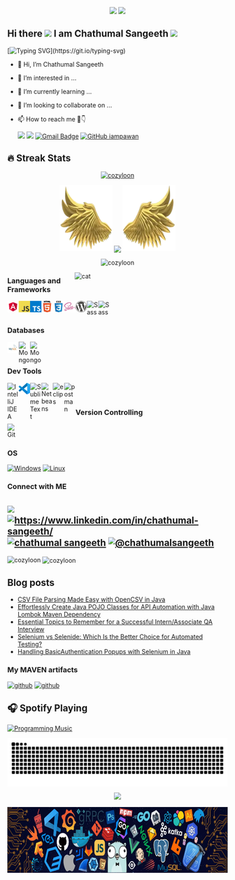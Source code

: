 <p align="center">
  <img width="250" src="https://media.giphy.com/media/uHRgwIS9DZNMAH8Ynx/giphy.gif">
  <img width="250" src="https://media.giphy.com/media/thLLadCRaXiR6HhGYR/giphy.gif">
</p>

## Hi there <img src="https://media.giphy.com/media/hvRJCLFzcasrR4ia7z/giphy.gif" width="25px"></a> I am Chathumal Sangeeth <img src="https://emojis.slackmojis.com/emojis/images/1588315024/8823/hyperkitty.gif?1588315024" width="30" />
[![Typing SVG](https://readme-typing-svg.herokuapp.com?center=true&lines=Welcome+to+my+GitHub+Profile+!)](https://git.io/typing-svg)
- 👋 Hi, I’m Chathumal Sangeeth
- 👀 I’m interested in ...
- 🌱 I’m currently learning ...
- 💞️ I’m looking to collaborate on ...
- 📫 How to reach me 🤫👇 

     [<img src="https://img.shields.io/badge/Facebook-1877F2?&logo=facebook&logoColor=white"/>](https://www.facebook.com/)
     [<img src="https://img.shields.io/badge/LinkedIn-0077B5?&logo=linkedin&logoColor=white"/>](https://www.linkedin.com/in/chathumal-sangeeth-3a2966173/)
     [![Gmail Badge](https://img.shields.io/badge/-Gmail-c14438?style=flat-square&logo=Gmail&logoColor=white&link=mailto:chathumalsangeeth5@gmail.com)](mailto:chathumalsangeeth5@gmail.com)
     [![GitHub iampawan](https://img.shields.io/github/followers/cozyloon?label=follow&style=social)](https://github.com/cozyloon)

## 🔥 Streak Stats

<!-- [![trophy](https://github-profile-trophy.vercel.app/?username=cozyloon&column=8&margin-w=15&margin-h=15&no-bg=true&no-frame=true&theme=juicyfresh)](https://github.com/cozyloon)
 -->
 <p align="center"> <a href="https://github.com/ryo-ma/github-profile-trophy"><img src="https://github-profile-trophy.vercel.app/?username=cozyloon&&no-bg=true&no-frame=true&theme=juicyfresh" alt="cozyloon" /></a> </p> 
 
<p align="center">
  <a>
    <img height="150" width="120" src="left.webp">
    <img align="center" src="https://github-readme-streak-stats.herokuapp.com/?user=cozyloon&theme=default&hide_border=true"/>
    <img height="150" width="120" src="right.webp">
  </a>
</p>

<p align="center"> <img src="https://komarev.com/ghpvc/?username=cozyloon&label=Profile%20views&color=0e75b6&style=flat" alt="cozyloon" /> </p>

<!-- <p align="left"> <a href="https://github.com/ryo-ma/github-profile-trophy"><img src="https://github-profile-trophy.vercel.app/?username=cozyloon" alt="cozyloon" /></a> </p>  -->
<img align="right" alt="cat" width="350" src="https://user-images.githubusercontent.com/5713670/87202985-820dcb80-c2b6-11ea-9f56-7ec461c497c3.gif">

### Languages and Frameworks

<img align="left" alt="Angular" width="26px" src="https://raw.githubusercontent.com/github/explore/80688e429a7d4ef2fca1e82350fe8e3517d3494d/topics/angular/angular.png" />
<img align="left" alt="JavaScript" width="26px" src="https://raw.githubusercontent.com/github/explore/80688e429a7d4ef2fca1e82350fe8e3517d3494d/topics/javascript/javascript.png" />
<img align="left" alt="Typescript" width="26px" src="https://raw.githubusercontent.com/github/explore/80688e429a7d4ef2fca1e82350fe8e3517d3494d/topics/typescript/typescript.png" />
<img align="left" alt="HTML5" width="26px" src="https://raw.githubusercontent.com/github/explore/80688e429a7d4ef2fca1e82350fe8e3517d3494d/topics/html/html.png" />
<img align="left" alt="CSS3" width="26px" src="https://raw.githubusercontent.com/github/explore/80688e429a7d4ef2fca1e82350fe8e3517d3494d/topics/css/css.png" />
<img align="left" alt="Sass" width="26px" src="https://raw.githubusercontent.com/github/explore/80688e429a7d4ef2fca1e82350fe8e3517d3494d/topics/sass/sass.png" />
<img align="left" alt="Wordpress" width="26px" src="https://raw.githubusercontent.com/github/explore/80688e429a7d4ef2fca1e82350fe8e3517d3494d/topics/wordpress/wordpress.png" />
<img align="left" alt="Sass" width="26px" src="https://pbs.twimg.com/profile_images/1235868806079057921/fTL08u_H_400x400.png" />
<img align="left" alt="Sass" width="26px" src="https://avatars.githubusercontent.com/u/43116912?s=400&v=4" />
<br/>
<br/>



### Databases

<img align="left" alt="MySQL" width="26px" src="https://raw.githubusercontent.com/github/explore/80688e429a7d4ef2fca1e82350fe8e3517d3494d/topics/mysql/mysql.png" />
<img align="left" alt="Mongo" width="26px" src="https://avatars.githubusercontent.com/u/45120?s=200&v=4" />
<img align="left" alt="Mongo" width="26px" src="https://upload.wikimedia.org/wikipedia/commons/4/4f/PhpMyAdmin_logo.svg" />
<br/>
<br/>




### Dev Tools

<img align="left" alt="IntelliJ IDEA" width="26px" src="https://encrypted-tbn0.gstatic.com/images?q=tbn:ANd9GcQalKFwVDd0H7Xx8HaqWBbUmDRdrgxUoicGBZC0eIzTsww7Sev-ySXJ3in9Udv2R9CR3lo&usqp=CAU" />
<img align="left" alt="Visual Studio Code" width="26px" src="https://raw.githubusercontent.com/github/explore/80688e429a7d4ef2fca1e82350fe8e3517d3494d/topics/visual-studio-code/visual-studio-code.png" />
<img align="left" alt="Sublime Text" width="26px" src="https://www.sublimehq.com/images/sublime_text.png" />
<img align="left" alt="Netbeans" width="26px" src="http://lh4.ggpht.com/_n21m_8h7U5o/S2NglNus1LI/AAAAAAAAA50/YnIYubceNEY/s72-c/%5BUNSET%5D.png?imgmax=800" />
<img align="left" alt="eclips" width="26px" src="https://ih1.redbubble.net/image.373803469.4778/pp,840x830-pad,1000x1000,f8f8f8.u2.jpg" />
<img align="left" alt="postman" width="26px" src="https://user-images.githubusercontent.com/7853266/44114706-9c72dd08-9fd1-11e8-8d9d-6d9d651c75ad.png" />
<br/>
<br/>



### Version Controlling

<img align="left" alt="Git" width="26px" src="https://git-scm.com/images/logos/downloads/Git-Icon-1788C.png" />
<br/>
<br/>



### OS

<a href="#"><img alt="Windows" src="https://img.shields.io/badge/Windows-0078D6?&logo=windows&logoColor=white" ></a>
<a href="#"><img alt="Linux" src="https://img.shields.io/badge/Linux-%23575757.svg?&logo=linux&logoColor=important"></a>



### Connect with ME
<!-- [<img src="https://img.icons8.com/fluent/25/000000/facebook-new.png"/>](https://www.facebook.com/people/Chathumal-Sangeeth/100009185017380/)
[<img src="https://img.icons8.com/color/25/000000/linkedin.png"/>](https://www.linkedin.com/in/chathumal-sangeeth-3a2966173/) -->
[<img src="https://img.icons8.com/ios-glyphs/25/000000/fm-radio.png"/>](https://cozyloon.github.io/stream-radio/)
<a href="https://linkedin.com/in/https://www.linkedin.com/in/chathumal-sangeeth/" target="blank"><img align="center" src="https://raw.githubusercontent.com/rahuldkjain/github-profile-readme-generator/master/src/images/icons/Social/linked-in-alt.svg" alt="https://www.linkedin.com/in/chathumal-sangeeth/" height="30" width="40" /></a>
<a href="https://stackoverflow.com/users/14595816/chathumal-sangeeth" target="blank"><img align="center" src="https://raw.githubusercontent.com/rahuldkjain/github-profile-readme-generator/master/src/images/icons/Social/stack-overflow.svg" alt="chathumal sangeeth" height="30" width="40" /></a>
<a href="https://medium.com/@chathumalsangeeth" target="blank"><img align="center" src="https://raw.githubusercontent.com/rahuldkjain/github-profile-readme-generator/master/src/images/icons/Social/medium.svg" alt="@chathumalsangeeth" height="30" width="40" /></a>
---

<p><img align="left" src="https://github-readme-stats.vercel.app/api/top-langs?username=cozyloon&show_icons=true&locale=en&layout=compact" alt="cozyloon" /></p>

<p>&nbsp;<img align="center" src="https://github-readme-stats.vercel.app/api?username=cozyloon&show_icons=true&locale=en" alt="cozyloon" /></p>

## Blog posts

<!-- BLOG-POST-LIST:START -->
- [CSV File Parsing Made Easy with OpenCSV in Java](https://medium.com/@chathumalsangeeth/csv-file-parsing-made-easy-with-opencsv-in-java-c0b73fdf9ccf?source=rss-ab15a5435769------2)
- [Effortlessly Create Java POJO Classes for API Automation with Java Lombok Maven Dependency](https://medium.com/@chathumalsangeeth/effortlessly-create-java-pojo-classes-for-api-automation-with-java-lombok-maven-dependency-d7ddbd6d5b3b?source=rss-ab15a5435769------2)
- [Essential Topics to Remember for a Successful Intern/Associate QA Interview](https://medium.com/@chathumalsangeeth/essential-topics-to-remember-for-a-successful-intern-associate-qa-interview-89fe6aa5313a?source=rss-ab15a5435769------2)
- [Selenium vs Selenide: Which Is the Better Choice for Automated Testing?](https://medium.com/@chathumalsangeeth/selenium-vs-selenide-which-is-the-better-choice-for-automated-testing-5b4c16caf5a3?source=rss-ab15a5435769------2)
- [Handling BasicAuthentication Popups with Selenium in Java](https://medium.com/@chathumalsangeeth/handling-basicauthentication-popups-with-selenium-in-java-d39bc4da88fa?source=rss-ab15a5435769------2)
<!-- BLOG-POST-LIST:END -->

### My MAVEN artifacts 
<a href='https://mvnrepository.com/artifact/io.github.cozyloon/ezconfig' target="_blank"><img alt='github' src='https://img.shields.io/badge/EzConfig-100000?style=plastic&logo=github&logoColor=FFFEFE&labelColor=121211&color=818183'/></a>
<a href='https://mvnrepository.com/artifact/io.github.cozyloon/lets-core' target="_blank"><img alt='github' src='https://img.shields.io/badge/Lets_Core-100000?style=plastic&logo=github&logoColor=FFFEFE&labelColor=121211&color=818183'/></a>

## :headphones: Spotify Playing

[![Programming Music](https://img.shields.io/badge/Programming%20Music-%231DB954.svg?&style=flat-square&logo=spotify&logoColor=white)](https://open.spotify.com/playlist/1FWq5Cu05LmtSHgFEXRnZO?si=FozGJF9nRXq2wTv_JpN2wQ)

<p align="center">
  <a>
    <img align="center" src="github-contribution-grid-snake.svg">
  </a>
 </p>
  
  
  <p align="center">
  <img width="250" src="https://media.giphy.com/media/RbDKaczqWovIugyJmW/giphy.gif">
</p>

<p align="center">
  <img height="150" width="2000" src="footer.webp">
</p>

<!---
cozyloon/cozyloon is a ✨ special ✨ repository because its `README.md` (this file) appears on your GitHub profile.
You can click the Preview link to take a look at your changes.
--->
